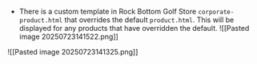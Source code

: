 
- There is a custom template in Rock Bottom Golf Store `corporate-product.html` that overrides the default `product.html`. This will be displayed for any products that have overridden the default.
  ![[Pasted image 20250723141522.png]]

![[Pasted image 20250723141325.png]]

